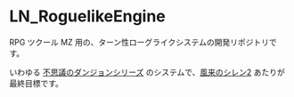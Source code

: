 LN_RoguelikeEngine
==========

RPG ツクール MZ 用の、ターン性ローグライクシステムの開発リポジトリです。

いわゆる [不思議のダンジョンシリーズ](https://ja.wikipedia.org/wiki/%E4%B8%8D%E6%80%9D%E8%AD%B0%E3%81%AE%E3%83%80%E3%83%B3%E3%82%B8%E3%83%A7%E3%83%B3) のシステムで、[風来のシレン2](https://ja.wikipedia.org/wiki/%E4%B8%8D%E6%80%9D%E8%AD%B0%E3%81%AE%E3%83%80%E3%83%B3%E3%82%B8%E3%83%A7%E3%83%B3_%E9%A2%A8%E6%9D%A5%E3%81%AE%E3%82%B7%E3%83%AC%E3%83%B32_%E9%AC%BC%E8%A5%B2%E6%9D%A5!%E3%82%B7%E3%83%AC%E3%83%B3%E5%9F%8E!) あたりが最終目標です。




